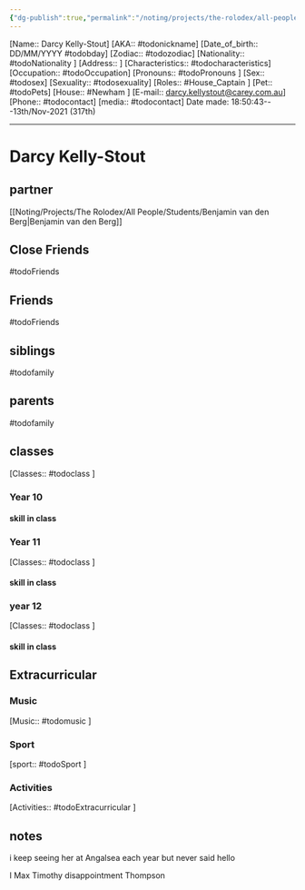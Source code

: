 ```yaml
---
{"dg-publish":true,"permalink":"/noting/projects/the-rolodex/all-people/students/darcy-kelly-stout/","dgHomeLink":true,"dgPassFrontmatter":false}
---
```


[Name:: Darcy Kelly-Stout]
[AKA:: #todonickname]
[Date_of_birth:: DD/MM/YYYY #todobday] 
[Zodiac:: #todozodiac] 
[Nationality:: #todoNationality ]
[Address:: ]
[Characteristics::  #todocharacteristics]
[Occupation:: #todoOccupation]
[Pronouns:: #todoPronouns ]
[Sex:: #todosex]
[Sexuality:: #todosexuality]
[Roles:: #House_Captain ]
[Pet:: #todoPets]
[House:: #Newham ]
[E-mail:: <darcy.kellystout@carey.com.au>]
[Phone:: #todocontact]
[media:: #todocontact]
Date made: 18:50:43---13th/Nov-2021 (317th) 

---
# Darcy Kelly-Stout
## partner
[[Noting/Projects/The Rolodex/All People/Students/Benjamin van den Berg|Benjamin van den Berg]]
## Close Friends
#todoFriends
## Friends
#todoFriends
## siblings
#todofamily
## parents
#todofamily
## classes
[Classes:: #todoclass ]
### Year 10
#### skill in class
### Year 11
[Classes:: #todoclass ]
#### skill in class
### year 12
[Classes:: #todoclass ]
#### skill in class
## Extracurricular
### Music
[Music:: #todomusic ]
### Sport
[sport:: #todoSport ]
### Activities
[Activities:: #todoExtracurricular ]
## notes
i keep seeing her at Angalsea each year but never said hello

 I Max Timothy disappointment Thompson